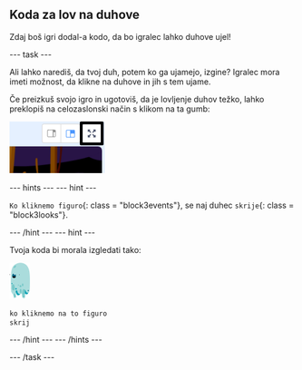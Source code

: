 ## Koda za lov na duhove

Zdaj boš igri dodal-a kodo, da bo igralec lahko duhove ujel!

\--- task \---

Ali lahko narediš, da tvoj duh, potem ko ga ujamejo, izgine? Igralec mora imeti možnost, da klikne na duhove in jih s tem ujame.

Če preizkuš svojo igro in ugotoviš, da je lovljenje duhov težko, lahko preklopiš na celozaslonski način s klikom na ta gumb:

![posnetek zaslona](images/ghost-fullscreen-annotated.png)

\--- hints \--- \--- hint \---

`Ko kliknemo figuro`{: class = "block3events"}, se naj duhec `skrije`{: class = "block3looks"}.

\--- /hint \--- \--- hint \---

Tvoja koda bi morala izgledati tako:

![figura-duhca](images/ghost-sprite.png)

```blocks3
ko kliknemo na to figuro
skrij
```

\--- /hint \--- \--- /hints \---

\--- /task \---